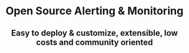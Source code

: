 

<h1 align="center" style="border-bottom: none">
    Open Source Alerting & Monitoring
</h1>
<h2 align="center" style="border-bottom: none">
    Easy to deploy & customize, extensible, low costs and community oriented 
</h2>
